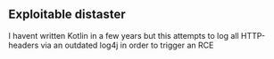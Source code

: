 Exploitable distaster
-----
I havent written Kotlin in a few years but this attempts to log all HTTP-headers via an outdated log4j in order to trigger an RCE
